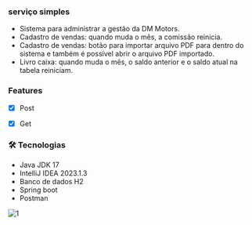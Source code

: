 ### serviço simples
 
- Sistema para administrar a gestão da DM Motors.
- Cadastro de vendas: quando muda o mês, a comissão reinicia.
- Cadastro de vendas: botão para importar arquivo PDF para dentro do sistema e também é possível abrir o arquivo PDF importado.
- Livro caixa: quando muda o mês, o saldo anterior e o saldo atual na tabela reiniciam.


### Features
- [x] Post
- [x] Get


###  🛠 Tecnologias
- Java JDK 17
- IntelliJ IDEA 2023.1.3
- Banco de dados H2
- Spring boot
- Postman
  
![1](https://github.com/menezesledilson/SistemaDMmotors/assets/96630034/7864c2fc-238d-4ef7-9ad4-762d536e0e8d)

